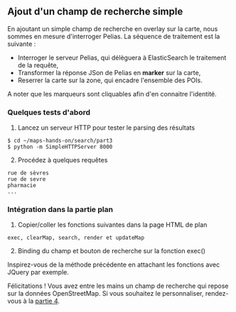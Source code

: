 ## Ajout d'un champ de recherche simple
En ajoutant un simple champ de recherche en overlay sur la carte, nous sommes en mesure d'interroger Pelias. La séquence de traitement est la suivante :
- Interroger le serveur Pelias, qui délèguera à ElasticSearch le traitement de la requête,
- Transformer la réponse JSon de Pelias en __marker__ sur la carte,
- Reserrer la carte sur la zone, qui encadre l'ensemble des POIs.

A noter que les marqueurs sont cliquables afin d'en connaitre l'identité.

### Quelques tests d'abord
1. Lancez un serveur HTTP pour tester le parsing des résultats
```
$ cd ~/maps-hands-on/search/part3
$ python -m SimpleHTTPServer 8000
```
2. Procédez à quelques requêtes
```
rue de sèvres
rue de sevre
pharmacie
...
```

### Intégration dans la partie plan
1. Copier/coller les fonctions suivantes dans la page HTML de plan
```
exec, clearMap, search, render et updateMap
```
2. Binding du champ et bouton de recherche sur la fonction exec()

Inspirez-vous de la méthode précédente en attachant les fonctions avec JQuery par exemple.

Félicitations ! Vous avez entre les mains un champ de recherche qui repose sur la données OpenStreetMap. Si vous souhaitez le personnaliser, rendez-vous à la [partie 4](https://github.com/guillaumerose/maps-hands-on/tree/master/search/part4).